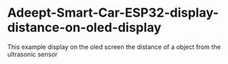 # Adeept-Smart-Car-ESP32-display-distance-on-oled-display

This example display on the oled screen the distance of a object from the ultrasonic sensor
